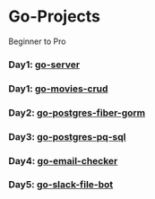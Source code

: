 # Go-Projects
Beginner to Pro

### Day1: [go-server](https://github.com/hellosumitg/Go-Projects/tree/main/go-server)
### Day1: [go-movies-crud](https://github.com/hellosumitg/Go-Projects/tree/main/go-movies-crud)
### Day2: [go-postgres-fiber-gorm](https://github.com/hellosumitg/Go-Projects/tree/main/go-postgres-fiber-gorm)
### Day3: [go-postgres-pq-sql](https://github.com/hellosumitg/Go-Projects/tree/main/go-postgres-pq-sql)
### Day4: [go-email-checker](https://github.com/hellosumitg/Go-Projects/tree/main/go-email-checker)
### Day5: [go-slack-file-bot](https://github.com/hellosumitg/Go-Projects/tree/main/go-slack-file-bot)
